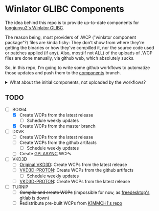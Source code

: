 # Winlator GLIBC Components

The idea behind this repo is to provide up-to-date components for 
[longjunyu2's Winlator GLIBC](https://github.com/longjunyu2/winlator).

The reason being, most providers of .WCP ("winlator component package"?) files
are kinda fishy: They don't show from where they're getting the binaries or how
they've compilled it, nor the source code used or patches applied (if any).
Also, most(if not ALL) of the uploads of .WCP files are done manually, via
github web, which absolutely sucks.

So, in this repo, I'm going to write some github workflows to automatize those updates
and push them to the [components](../components/) branch.

<details>
  <summary>What about the initial components, not uploaded by the workflows?</summary>

The initial components (not built by me) were uploaded manually, but they're from
_reasonably_ reliable sources:

- BOX64: [Winlator GLIBC](https://github.com/longjunyu2/winlator/tree/main/installable_components/box64)
- DXVK: [OG Winlator](https://github.com/brunodev85/winlator/tree/main/installable_components/dxvk)
- Turnip: [Winlator GLIBC](https://github.com/longjunyu2/winlator/tree/main/installable_components/turnip)
- VKD3D: [OG Winlator](https://github.com/brunodev85/winlator/tree/main/installable_components/vkd3d)

</details>

## TODO

- [ ] BOX64
  - [x] Create WCPs from the latest release
    - [ ] Schedule weekly updates
  - [x] Create WCPs from the master branch
- [ ] DXVK
  - [ ] Create WCPs from the latest release
  - [ ] Create WCPs from the github artifacts
    - [ ] Schedule weekly updates
  - [ ] Create [GPLASYNC](https://gitlab.com/Ph42oN/dxvk-gplasync/) WCPs
- [ ] VKD3D
  - [ ] [Original VKD3D](https://gitlab.winehq.org/wine/vkd3d): Create WCPs from the latest release
  - [ ] [VKD3D-PROTON](https://github.com/HansKristian-Work/vkd3d-proton): Create WCPs from the github artifacts
    - [ ] Schedule weekly updates
  - [ ] [VKD3D-PROTON](https://github.com/HansKristian-Work/vkd3d-proton): Create WCPs from the latest release
- [ ] TURNIP
  - [ ] ~~Compile and create WCPs~~ (impossible for now, as [freedesktop's gitlab](https://gitlab.freedesktop.org/Pipetto-crypto/mesa/-/tree/winlator_wsi-termux-x11) is down)
  - [ ] Redistribute pre-built WCPs from [K1MMCH1's repo](https://github.com/K11MCH1/WinlatorTurnipDrivers)
